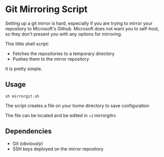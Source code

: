 # Git Mirroring Script

Setting up a git mirror is hard, especially if you are trying to mirror your repository to Microsoft's Github. Microsoft does not want you to self-host, so they don't present you with any options for mirroring.

This little shell script:
* Fetches the repositories to a temporary directory
* Pushes them to the mirror repository

It is pretty simple.

## Usage

```shell
sh mirrorgit.sh
```

The script creates a file on your home directory to save configuration

The file can be located and be edited in ~/.mirrorgitrc

## Dependencies
* Git (obviously)
* SSH keys deployed on the mirror repository

